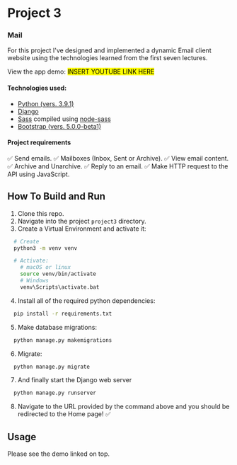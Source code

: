 # Project 3

### Mail
For this project I've designed and implemented a dynamic Email client website using the technologies learned from the first seven lectures.

View the app demo: <mark>INSERT YOUTUBE LINK HERE</mark>

#### Technologies used:
- [Python (vers. 3.9.1)](https://python.org)
- [Django](https://djangoproject.com)
- [Sass](https://sass-lang.com/) compiled using [node-sass](https://npmjs.com/package/node-sass)
- [Bootstrap (vers. 5.0.0-beta1)](https://getbootstrap.com)

#### Project requirements
:white_check_mark: Send emails.
:white_check_mark: Mailboxes (Inbox, Sent or Archive).
:white_check_mark: View email content.
:white_check_mark: Archive and Unarchive.
:white_check_mark: Reply to an email.
:white_check_mark: Make HTTP request to the API using JavaScript.

## How To Build and Run
1. Clone this repo.
2. Navigate into the project `project3` directory.
3. Create a Virtual Environment and activate it:
```bash
  # Create
  python3 -m venv venv

  # Activate:
    # macOS or linux
    source venv/bin/activate
    # Windows
    venv\Scripts\activate.bat
```

4. Install all of the required python dependencies:
```bash
  pip install -r requirements.txt
```

5. Make database migrations:
```bash
  python manage.py makemigrations
```

6. Migrate:
```bash
  python manage.py migrate
```

7. And finally start the Django web server
```bash
  python manage.py runserver
```

8. Navigate to the URL provided by the command above and you should be redirected to the Home page! ✅

## Usage
Please see the demo linked on top.
